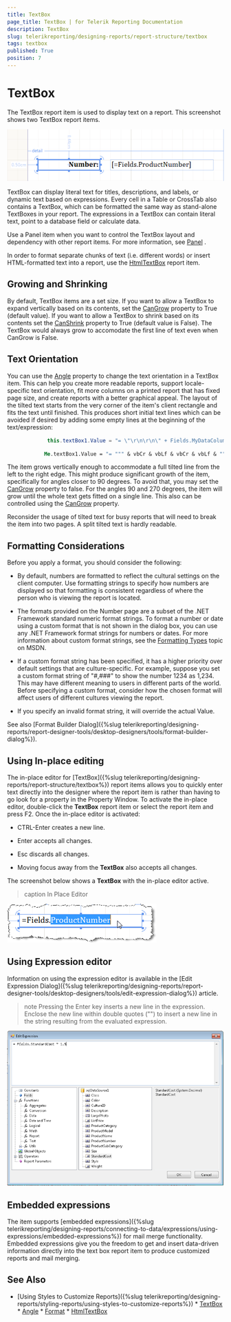 ```yaml
---
title: TextBox
page_title: TextBox | for Telerik Reporting Documentation
description: TextBox
slug: telerikreporting/designing-reports/report-structure/textbox
tags: textbox
published: True
position: 7
---
```


# TextBox



The TextBox report item is used to display text on a report. This screenshot shows two TextBox report items.  

  ![](images/Textbox.png)

TextBox can display literal text for titles, descriptions, and labels, or dynamic text based on expressions. Every         cell in a Table or CrossTab also contains a TextBox, which can be formatted the same way as stand-alone TextBoxes in your report.         The expressions in a TextBox can contain literal text, point to a database field or calculate data.       

Use a Panel item when you want to control the TextBox layout and dependency with other report items. For more information,         see  [Panel](/reporting/api/Telerik.Reporting.Panel) .       

In order to format separate chunks of text (i.e. different words) or insert HTML-formatted text into a report, use the          [HtmlTextBox](/reporting/api/Telerik.Reporting.HtmlTextBox)  report item.       

## Growing and Shrinking

By default, TextBox items are a set size. If you want to allow a TextBox to expand vertically based on its contents,           set the  [CanGrow](/reporting/api/Telerik.Reporting.TextItemBase#Telerik_Reporting_TextItemBase_CanGrow)  property to True (default value).           If you want to allow a TextBox to shrink based on its contents set the            [CanShrink](/reporting/api/Telerik.Reporting.TextItemBase#Telerik_Reporting_TextItemBase_CanShrink)  property to           True (default value is False). The TextBox would always grow to accomodate the first line of text even when CanGrow is False.         

## Text Orientation

You can use the  [Angle](/reporting/api/Telerik.Reporting.TextItemBase#Telerik_Reporting_TextItemBase_Angle)            property to change the text orientation in a TextBox item. This can help you create           more readable reports, support locale-specific text orientation, fit more columns on a printed report that           has fixed page size, and create reports with a better graphical appeal. The layout of the tilted text starts from the very           corner of the item's client rectangle and fits the text until finished. This produces short initial text lines which can be avoided            if desired by adding some empty lines at the beginning of the text/expression:         

	
````cs
             this.textBox1.Value = "= \"\r\n\r\n\" + Fields.MyDataColumn";
````
````vb
            Me.textBox1.Value = "= """ & vbCr & vbLf & vbCr & vbLf & """ + Fields.MyDataColumn"
````



The item grows vertically enough to accommodate a full tilted line from the left to the right edge.           This might produce significant growth of the item, specifically for angles closer to 90 degrees.           To avoid that, you may set the  [CanGrow](/reporting/api/Telerik.Reporting.TextItemBase#Telerik_Reporting_TextItemBase_CanGrow)            property to false. For the angles 90 and 270 degrees, the item will grow until the whole text gets fitted on a single line.           This also can be controlled using the  [CanGrow](/reporting/api/Telerik.Reporting.TextItemBase#Telerik_Reporting_TextItemBase_CanGrow)            property.         

Reconsider the usage of tilted text for busy reports that will need to break the item into two pages. A split tilted text is hardly readable.         

## Formatting Considerations

Before you apply a format, you should consider the following:         

* By default, numbers are formatted to reflect the cultural settings on the client computer. Use formatting strings               to specify how numbers are displayed so that formatting is consistent regardless of where the person who is viewing the               report is located.             

* The formats provided on the Number page are a subset of the .NET Framework standard numeric format strings. To               format a number or date using a custom format that is not shown in the dialog box, you can use any .NET Framework format               strings for numbers or dates. For more information about custom format strings, see the  [Formatting Types](http://msdn.microsoft.com/en-us/library/fbxft59x%28VS.95%29.aspx)                topic on MSDN.             

* If a custom format string has been specified, it has a higher priority over default settings that are               culture-specific. For example, suppose you set a custom format string of "#,###" to show the number 1234 as 1,234. This               may have different meaning to users in different parts of the world. Before specifying a custom format, consider how the               chosen format will affect users of different cultures viewing the report.             

* If you specify an invalid format string, it will override the actual Value.

See also [Format Builder Dialog]({%slug telerikreporting/designing-reports/report-designer-tools/desktop-designers/tools/format-builder-dialog%}).         

## Using In-place editing

The in-place editor for [TextBox]({%slug telerikreporting/designing-reports/report-structure/textbox%}) report items           allows you to quickly enter text directly into the designer where the report item is rather than having to go look           for a property in the Property Window. To activate the in-place editor, double-click the __TextBox__            report item or select the report item and press F2. Once the in-place editor is activated:         

* CTRL-Enter creates a new line.

* Enter accepts all changes.

* Esc discards all changes.

* Moving focus away from the __TextBox__  also accepts all changes.

The screenshot below shows a __TextBox__  with the in-place editor active.         
>caption In Place Editor

  

  ![](images/Items001.png)

## Using Expression editor

Information on using the expression editor is available in the [Edit Expression Dialog]({%slug telerikreporting/designing-reports/report-designer-tools/desktop-designers/tools/edit-expression-dialog%}) article.         

>note Pressing the Enter key inserts a new line in the expression. Enclose the new line within double quotes ("") to              insert a new line in the string resulting from the evaluated expression.           


  

  ![](images/UI014.png)



## Embedded expressions

The item supports [embedded expressions]({%slug telerikreporting/designing-reports/connecting-to-data/expressions/using-expressions/embedded-expressions%}) for mail merge functionality. Embedded expressions give you the freedom to get and insert data-driven information directly into the text box report item to produce customized reports and mail merging.         

## See Also


 * [Using Styles to Customize Reports]({%slug telerikreporting/designing-reports/styling-reports/using-styles-to-customize-reports%}) * [TextBox](/reporting/api/Telerik.Reporting.TextBox)  * [Angle](/reporting/api/Telerik.Reporting.TextItemBase#Telerik_Reporting_TextItemBase_Angle)  * [Format](/reporting/api/Telerik.Reporting.TextItemBase#Telerik_Reporting_TextItemBase_Format)  * [HtmlTextBox](/reporting/api/Telerik.Reporting.HtmlTextBox) 

